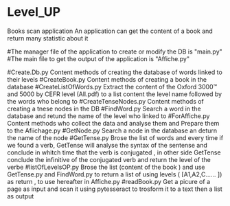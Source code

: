# Level_UP
Books scan application
An application can get the content of a book and return many statistic about it 

#The manager file of the application to create or modify the DB is "main.py"
#The main file to get the output of the application is "Affiche.py" 

#Create.Db.py
Content methods of creating the database of words linked to their levels 
#CreateBook.py 
Content methods of creating a book in the database
#CreateListOfWords.py
Extract the content of the  Oxford 3000™ and 5000 by CEFR level (All.pdf) to a list content the level name followed by the words who belong to
#CreateTenseNodes.py
Content methods of creating a tnese nodes in the DB 
#FindWord.py
Search a word in the database and retund the name of the level who linked to
#ForAffiche.py 
Content methods who collect the data and analyse them and Prepare them to the Afiichage.py
#GetNode.py
Search a node in the database an deturn the name of the node 
#GetTense.py 
Brose the list of words and every time if we found a verb, GetTense will analyse the syntax of the sentense and conclude in whitch time that the verb is conjugated , in other side GetTense conclude the infinitive of the conjugated verb and return the level of the verbe
#listOfLevelsOP.py
Brose the list (content of the book ) and use GetTense.py and FindWord.py to return a list of using levels ( [A1,A2,C...... ]) as return , to use hereafter in Affiche.py
#readBook.py
Get a picure of a page as input and scan it using pytesseract to trosform it to a text then a list as output 
